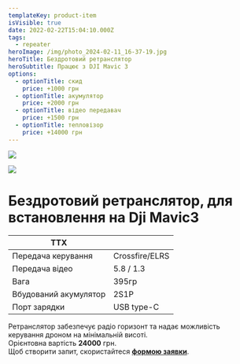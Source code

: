 ```yaml
---
templateKey: product-item
isVisible: true
date: 2022-02-22T15:04:10.000Z
tags:
  - repeater
heroImage: /img/photo_2024-02-11_16-37-19.jpg
heroTitle: Бездротовий ретранслятор
heroSubtitle: Працює з DJI Mavic 3
options:
  - optionTitle: скид
    price: +1000 грн
  - optionTitle: акумулятор
    price: +2000 грн
  - optionTitle: відео передавач
    price: +1500 грн
  - optionTitle: тепловізор
    price: +14000 грн
---
```

![](/img/photo_2024-02-11_15-02-10.jpg)

![](/img/photo_2024-02-11_16-37-19.jpg)

# Бездротовий ретранслятор, для встановлення на Dji Mavic3

| ТТХ                    |                |
| ---------------------- | -------------- |
| Передача керування     | Crossfire/ELRS |
| Передача відео         | 5.8 / 1.3      |
| Вага                   | 395гр          |
| В﻿будований акумулятор | 2S1P           |
| П﻿орт зарядки          | USB type-C     |

Ретранслятор забезпечує радіо горизонт та надає можливість керування дроном на мінімальній висоті.\
Орієнтовна вартість **24000** грн.
\
Щоб створити запит, скористайтеся <a href="https://docs.google.com/forms/d/e/1FAIpQLSflTILqQ9CENT9xGsnn4Ke6l-D-2m2yaclV2jH2pzXmjGk51w/viewform" target="_blank" rel="noopener noreferrer">**формою заявки**</a>.